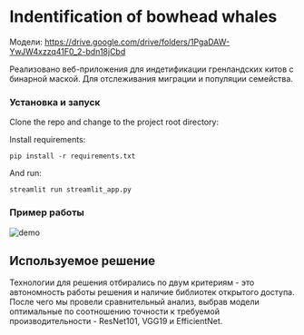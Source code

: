 # **Indentification of bowhead whales**

Модели: https://drive.google.com/drive/folders/1PgaDAW-YwJW4xzzq41F0_2-bdn18jCbd

Реализовано веб-приложения для индетификации гренландских китов с бинарной маской. Для отслеживания миграции и популяции семейства.

### **Установка и запуск**

Clone the repo and change to the project root directory:

Install requirements:
```
pip install -r requirements.txt
```

And run:
```
streamlit run streamlit_app.py
```

### **Пример работы**

![demo](./resources/whales_demo.gif)


## **Используемое решение**

Технологии для решения отбирались по двум критериям - это автономность работы решения и наличие библиотек открытого доступа. 
После чего мы провели сравнительный анализ, выбрав модели оптимальные по соотношению точности к требуемой производительности - ResNet101, VGG19 и EfficientNet.
